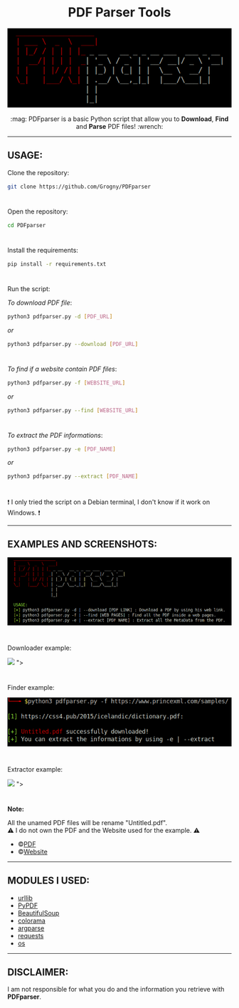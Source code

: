 <h1 align="center">PDF Parser Tools</h1>

<p align="center">
  <img src="https://github.com/Grogny/PDFparser/blob/main/PDFParserimages/pdfparserstyle.png">
</p>

<p align="center">
  :mag: PDFparser is a basic Python script that allow you to <strong>Download</strong>, <strong>Find</strong> and <strong>Parse</strong> PDF files! :wrench:
</p>

---
## USAGE:

Clone the repository:
```bash
git clone https://github.com/Grogny/PDFparser
```


#
Open the repository:
```bash
cd PDFparser
```

#
Install the requirements:
```bash
pip install -r requirements.txt
```

#
Run the script:

*To download PDF file*:
```bash
python3 pdfparser.py -d [PDF_URL]
```
*or*
```bash
python3 pdfparser.py --download [PDF_URL]
```

#
*To find if a website contain PDF files*:
```bash
python3 pdfparser.py -f [WEBSITE_URL]
```
*or*
```bash
python3 pdfparser.py --find [WEBSITE_URL]
```

#
*To extract the PDF informations*:
```bash
python3 pdfparser.py -e [PDF_NAME]
```
*or*
```bash
python3 pdfparser.py --extract [PDF_NAME]
```

#
:exclamation: I only tried the script on a Debian terminal, I don't know if it work on Windows. :exclamation:

---
## EXAMPLES AND SCREENSHOTS:

<img src="https://github.com/Grogny/PDFparser/blob/main/PDFParserimages/pdfparsermenu.png">

#
Downloader example:
<p align="left">
  <img src="https://github.com/Grogny/PDFparser/assets/87657107/f83a7dd3-6cd7-4c4b-a5e3-7d37d56e60f6">
">
</p>

#
Finder example:
<p align="left">
  <img src="https://github.com/Grogny/PDFparser/blob/main/PDFParserimages/findsample.png">
</p>

#
Extractor example:
<p align="left">
  <img src="https://github.com/Grogny/PDFparser/assets/87657107/19492ff5-f6e5-4298-bb08-23749d4babad">
">
</p>

#
**Note:**

All the unamed PDF files will be rename "Untitled.pdf".\
:warning: I do not own the PDF and the Website used for the example. :warning:

- ©[PDF](https://pdfobject.com/pdf/sample.pdf)
- ©[Website](https://www.princexml.com/samples/)

---
## MODULES I USED:

- [urllib](https://docs.python.org/3/library/urllib.html)
- [PyPDF](https://pypdf.readthedocs.io/en/stable/)
- [BeautifulSoup](https://omz-software.com/pythonista/docs/ios/beautifulsoup.html)
- [colorama](https://super-devops.readthedocs.io/en/latest/misc.html)
- [argparse](https://docs.python.org/3/library/argparse.html)
- [requests](https://requests.readthedocs.io/en/latest/)
- [os](https://docs.python.org/3/library/os.html)

---
## DISCLAIMER:

I am not responsible for what you do and the information you retrieve with <strong>PDFparser</strong>.
